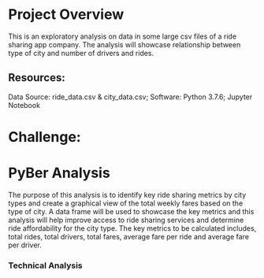  # Project Overview
This is an exploratory analysis on data in some large csv files of a ride sharing app company. The analysis will showcase relationship between type of city and number of drivers and rides. 

## Resources:
Data Source: ride_data.csv & city_data.csv; Software: Python 3.7.6; Jupyter Notebook

# Challenge:
# PyBer Analysis
  The purpose of this analysis is to identify key ride sharing metrics by city types and create a graphical view of the total weekly fares based on the type of city. A data frame will be used to showcase the key metrics and this analysis will help improve access to ride sharing services and determine ride affordability for the city type. The key metrics to be calculated includes, total rides, total drivers, total fares, average fare per ride and average fare per driver.  
  ### Technical Analysis
 
  



  

  
  
  
